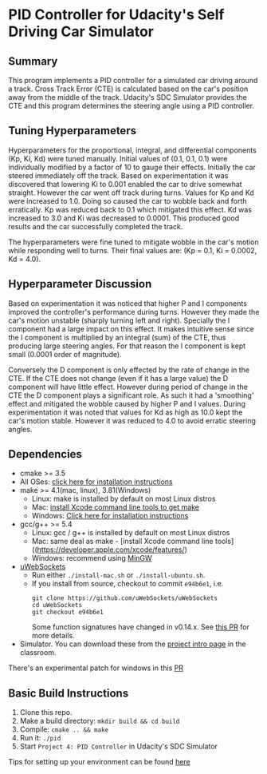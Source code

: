 # PID Controller for Udacity's Self Driving Car Simulator
  
  
## Summary

This program implements a PID controller for a simulated car driving around a track. Cross Track Error (CTE) is calculated based on the car's position away from the middle of the track. Udacity's SDC Simulator provides the CTE and this program determines the steering angle using a PID controller.
  
  
## Tuning Hyperparameters

Hyperparameters for the proportional, integral, and differential components (Kp, Ki, Kd) were tuned manually. Initial values of (0.1, 0.1, 0.1) were individually modified by a factor of 10 to gauge their effects. Initially the car steered immediately off the track. Based on experimentation it was discovered that lowering Ki to 0.001 enabled the car to drive somewhat straight. However the car went off track during turns. Values for Kp and Kd were increased to 1.0. Doing so caused the car to wobble back and forth erratically. Kp was reduced back to 0.1 which mitigated this effect. Kd was increased to 3.0 and Ki was decreased to 0.0001. This produced good results and the car successfully completed the track. 

The hyperparameters were fine tuned to mitigate wobble in the car's motion while responding well to turns. Their final values are: (Kp = 0.1, Ki = 0.0002, Kd = 4.0).
  
  
## Hyperparameter Discussion

Based on experimentation it was noticed that higher P and I components improved the controller's performance during turns. However they made the car's motion unstable (sharply turning left and right). Specially the I component had a large impact on this effect. It makes intuitive sense since the I component is multiplied by an integral (sum) of the CTE, thus producing large steering angles. For that reason the I component is kept small (0.0001 order of magnitude). 

Conversely the D component is only effected by the rate of change in the CTE. If the CTE does not change (even if it has a large value) the D component will have little effect. However during period of change in the CTE the D component plays a significant role. As such it had a 'smoothing' effect and mitigated the wobble caused by higher P and I values. During experimentation it was noted that values for Kd as high as 10.0 kept the car's motion stable. However it was reduced to 4.0 to avoid erratic steering angles.
  
  
## Dependencies

* cmake >= 3.5
 * All OSes: [click here for installation instructions](https://cmake.org/install/)
* make >= 4.1(mac, linux), 3.81(Windows)
  * Linux: make is installed by default on most Linux distros
  * Mac: [install Xcode command line tools to get make](https://developer.apple.com/xcode/features/)
  * Windows: [Click here for installation instructions](http://gnuwin32.sourceforge.net/packages/make.htm)
* gcc/g++ >= 5.4
  * Linux: gcc / g++ is installed by default on most Linux distros
  * Mac: same deal as make - [install Xcode command line tools]((https://developer.apple.com/xcode/features/)
  * Windows: recommend using [MinGW](http://www.mingw.org/)
* [uWebSockets](https://github.com/uWebSockets/uWebSockets)
  * Run either `./install-mac.sh` or `./install-ubuntu.sh`.
  * If you install from source, checkout to commit `e94b6e1`, i.e.
    ```
    git clone https://github.com/uWebSockets/uWebSockets 
    cd uWebSockets
    git checkout e94b6e1
    ```
    Some function signatures have changed in v0.14.x. See [this PR](https://github.com/udacity/CarND-MPC-Project/pull/3) for more details.
* Simulator. You can download these from the [project intro page](https://github.com/udacity/self-driving-car-sim/releases) in the classroom.

There's an experimental patch for windows in this [PR](https://github.com/udacity/CarND-PID-Control-Project/pull/3)
  
  
## Basic Build Instructions

1. Clone this repo.
2. Make a build directory: `mkdir build && cd build`
3. Compile: `cmake .. && make`
4. Run it: `./pid`
5. Start `Project 4: PID Controller` in Udacity's SDC Simulator

Tips for setting up your environment can be found [here](https://classroom.udacity.com/nanodegrees/nd013/parts/40f38239-66b6-46ec-ae68-03afd8a601c8/modules/0949fca6-b379-42af-a919-ee50aa304e6a/lessons/f758c44c-5e40-4e01-93b5-1a82aa4e044f/concepts/23d376c7-0195-4276-bdf0-e02f1f3c665d)
